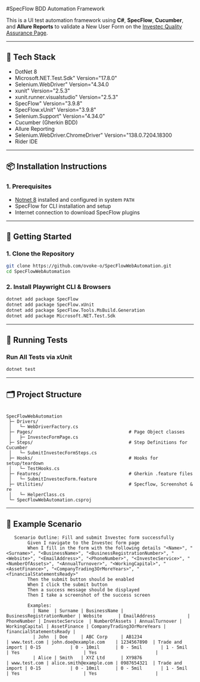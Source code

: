 #SpecFlow BDD Automation Framework

This is a UI test automation framework using **C#**, **SpecFlow**, **Cucumber**, and **Allure Reports** to validate a New User Form on the [Investec Quality Assurance Page](https://www.investec.com/en_za/qa/secondary.html).

---

## 🧰 Tech Stack

- DotNet 8
- Microsoft.NET.Test.Sdk" Version="17.8.0"
- Selenium.WebDriver" Version="4.34.0
- xunit" Version="2.5.3"
- xunit.runner.visualstudio" Version="2.5.3"
- SpecFlow" Version="3.9.8"
- SpecFlow.xUnit" Version="3.9.8"
- Selenium.Support" Version="4.34.0"
- Cucumber (Gherkin BDD)
- Allure Reporting
- Selenium.WebDriver.ChromeDriver" Version="138.0.7204.18300
- Rider IDE

---

## 📦 Installation Instructions

### 1. Prerequisites

- [Notnet 8](https://dotnet.microsoft.com/en-us/download/dotnet/8.0) installed and configured in system `PATH`
- SpecFlow for  CLI installation and setup
- Internet connection to download SpecFlow plugins

---

## 🚀 Getting Started

### 1. Clone the Repository

```bash
git clone https://github.com/ovoke-o/SpecFlowWebAutomation.git
cd SpecFlowWebAutomation
```

### 2. Install Playwright CLI & Browsers

```bash
dotnet add package SpecFlow
dotnet add package SpecFlow.xUnit
dotnet add package SpecFlow.Tools.MsBuild.Generation
dotnet add package Microsoft.NET.Test.Sdk
```

---

## 🧪 Running Tests

### Run All Tests via xUnit

```bash
dotnet test
```

---

## 🗂 Project Structure

```

SpecFlowWebAutomation
 ├─ Drivers/
 │   └─ WebDriverFactory.cs
 ├─ Pages/                                    # Page Object classes
 │   ├─ InvestecFormPage.cs
 ├─ Steps/                                    # Step Definitions for Cucumber
 │   └─ SubmitInvestecFormSteps.cs
 ├─ Hooks/                                    # Hooks for setup/teardown                                                                                                                                                              
 │   └─ TestHooks.cs
 ├─ Features/                                 # Gherkin .feature files
 │   └─ SubmitInvestecForm.feature                  
 ├─ Utilities/                                # Specflow, Screenshot & re                                                                                                                                                            
 │   └─ HelperClass.cs
 └─ SpecFlowWebAutomation.csproj

```

---

## 🧾 Example Scenario

```gherkin
   Scenario Outline: Fill and submit Investec form successfully
        Given I navigate to the Investec form page
        When I fill in the form with the following details "<Name>", "<Surname>", "<BusinessName>", "<BusinessRegistrationNumber>", "<Website>", "<EmailAddress>", "<PhoneNumber>", "<InvestecService>", "<NumberOfAssets>", "<AnnualTurnover>", "<WorkingCapital>", "<AssetFinance>", "<CompanyTrading3OrMoreYears>", "<financialStatementsReady>"
        Then the submit button should be enabled
        When I click the submit button
        Then a success message should be displayed
        Then I take a screenshot of the success screen

        Examples:
          | Name  | Surname | BusinessName | BusinessRegistrationNumber | Website      | EmailAddress            | PhoneNumber | InvestecService  | NumberOfAssets | AnnualTurnover | WorkingCapital | AssetFinance | CompanyTrading3OrMoreYears | financialStatementsReady |
          | John  | Doe     | ABC Corp     | AB1234                     | www.test.com | john.doe@example.com    | 1234567890  | Trade and import | 0-15           | 0 - 10mil      | 0 - 5mil       | 1 - 5mil     | Yes                        | Yes                      |
          | Alice | Smith   | XYZ Ltd      | XY9876                     | www.test.com | alice.smith@example.com | 0987654321  | Trade and import | 0-15           | 0 - 10mil      | 0 - 5mil       | 1 - 5mil     | Yes                        | Yes                      |

```
